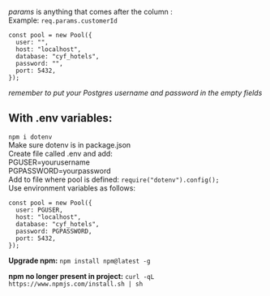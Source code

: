*params* is anything that comes after the column :  
Example: `req.params.customerId`  

```
const pool = new Pool({
  user: "",
  host: "localhost",
  database: "cyf_hotels",
  password: "",
  port: 5432,
});
```
*remember to put your Postgres username and password in the empty fields*  

## With .env variables:
`npm i dotenv`  
Make sure dotenv is in package.json  
Create file called .env and add:  
PGUSER=yourusername  
PGPASSWORD=yourpassword  
Add to file where pool is defined: `require("dotenv").config();`  
Use environment variables as follows:  
```
const pool = new Pool({
  user: PGUSER,
  host: "localhost",
  database: "cyf_hotels",
  password: PGPASSWORD,
  port: 5432,
});
```

**Upgrade npm:** `npm install npm@latest -g`  

**npm no longer present in project:** `curl -qL https://www.npmjs.com/install.sh | sh`  
